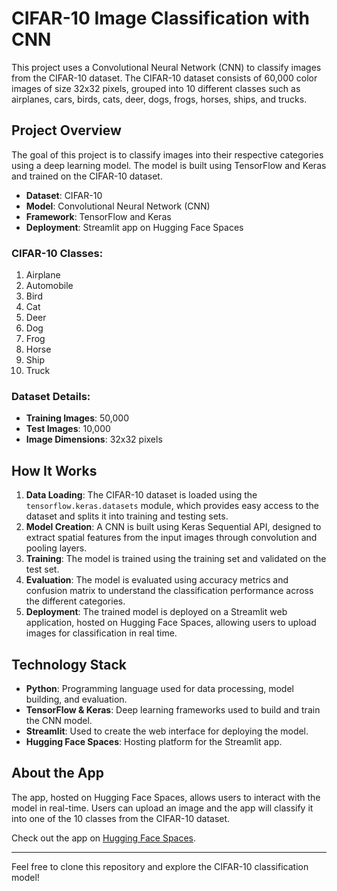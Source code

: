 # CIFAR-10 Image Classification with CNN

This project uses a Convolutional Neural Network (CNN) to classify images from the CIFAR-10 dataset. The CIFAR-10 dataset consists of 60,000 color images of size 32x32 pixels, grouped into 10 different classes such as airplanes, cars, birds, cats, deer, dogs, frogs, horses, ships, and trucks.

## Project Overview

The goal of this project is to classify images into their respective categories using a deep learning model. The model is built using TensorFlow and Keras and trained on the CIFAR-10 dataset.

- **Dataset**: CIFAR-10
- **Model**: Convolutional Neural Network (CNN)
- **Framework**: TensorFlow and Keras
- **Deployment**: Streamlit app on Hugging Face Spaces

### CIFAR-10 Classes:

1. Airplane
2. Automobile
3. Bird
4. Cat
5. Deer
6. Dog
7. Frog
8. Horse
9. Ship
10. Truck

### Dataset Details:

- **Training Images**: 50,000
- **Test Images**: 10,000
- **Image Dimensions**: 32x32 pixels

## How It Works

1. **Data Loading**: The CIFAR-10 dataset is loaded using the `tensorflow.keras.datasets` module, which provides easy access to the dataset and splits it into training and testing sets.
2. **Model Creation**: A CNN is built using Keras Sequential API, designed to extract spatial features from the input images through convolution and pooling layers.
3. **Training**: The model is trained using the training set and validated on the test set.
4. **Evaluation**: The model is evaluated using accuracy metrics and confusion matrix to understand the classification performance across the different categories.
5. **Deployment**: The trained model is deployed on a Streamlit web application, hosted on Hugging Face Spaces, allowing users to upload images for classification in real time.

## Technology Stack

- **Python**: Programming language used for data processing, model building, and evaluation.
- **TensorFlow & Keras**: Deep learning frameworks used to build and train the CNN model.
- **Streamlit**: Used to create the web interface for deploying the model.
- **Hugging Face Spaces**: Hosting platform for the Streamlit app.

## About the App

The app, hosted on Hugging Face Spaces, allows users to interact with the model in real-time. Users can upload an image and the app will classify it into one of the 10 classes from the CIFAR-10 dataset.

Check out the app on [Hugging Face Spaces](https://huggingface.co/spaces/zafermbilen/cnn-for-cifar10).

---

Feel free to clone this repository and explore the CIFAR-10 classification model!
